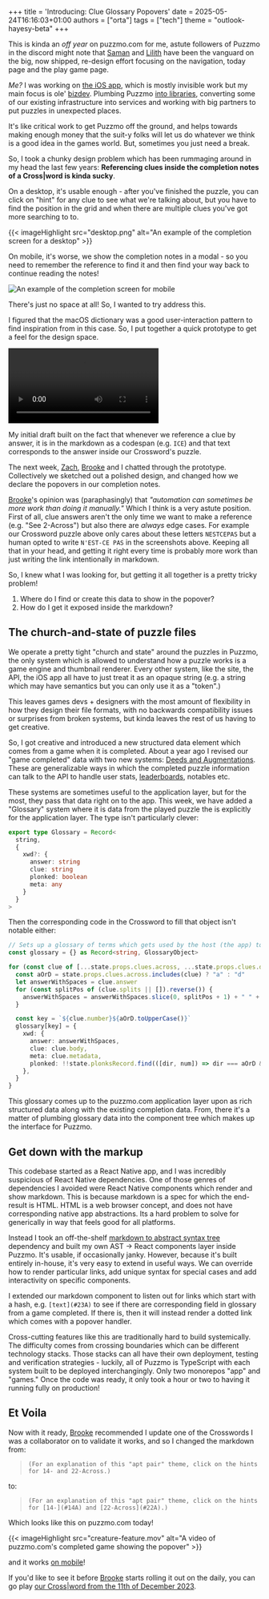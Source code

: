 +++
title = 'Introducing: Clue Glossary Popovers'
date = 2025-05-24T16:16:03+01:00
authors = ["orta"]
tags = ["tech"]
theme = "outlook-hayesy-beta"
+++

This is kinda an _off year_ on puzzmo.com for me, astute followers of Puzzmo in the discord might note that [Saman](https://www.puzzmo.com/+/polygon/user/puz/saman) and [Lilith](https://www.puzzmo.com/user/puz/lilith) have been the vanguard on the big, now shipped, re-design effort focusing on the navigation, today page and the play game page.

_Me?_ I was working on [the iOS app](https://www.theverge.com/games/668478/puzzmo-is-finally-getting-an-app), which is mostly invisible work but my main focus is ole' [bizdev](https://en.wikipedia.org/wiki/Business_development). Plumbing Puzzmo [into libraries](https://www.businesswire.com/news/home/20250326593738/en/Hoopla-Digital-Launches-New-Gaming-Experience-with-Puzzmo-BingePass), converting some of our existing infrastructure into services and working with big partners to put puzzles in unexpected places.

It's like critical work to get Puzzmo off the ground, and helps towards making enough money that the suit-y folks will let us do whatever we think is a good idea in the games world. But, sometimes you just need a break.

So, I took a chunky design problem which has been rummaging around in my head the last few years: **Referencing clues inside the completion notes of a Cross|word is kinda sucky**.

On a desktop, it's usable enough - after you've finished the puzzle, you can click on "hint" for any clue to see what we're talking about, but you have to find the position in the grid and when there are multiple clues you've got more searching to to.

{{< imageHighlight src="desktop.png" alt="An example of the completion screen for a desktop" >}}

On mobile, it's worse, we show the completion notes in a modal - so you need to remember the reference to find it and then find your way back to continue reading the notes!

![An example of the completion screen for mobile](mobile-references.png)

There's just no space at all! So, I wanted to try address this.

I figured that the macOS dictionary was a good user-interaction pattern to find inspiration from in this case. So, I put together a quick prototype to get a feel for the design space.

![A rough first draft of the glossary popover](./initial-video.mov)

My initial draft built on the fact that whenever we reference a clue by answer, it is in the markdown as a codespan (e.g. `ICE`) and that text corresponds to the answer inside our Crossword's puzzle.

The next week, [Zach](https://www.puzzmo.com/user/puz/helvetica), [Brooke](https://www.puzzmo.com/user/puz/brooke) and I chatted through the prototype. Collectively we sketched out a polished design, and changed how we declare the popovers in our completion notes.

[Brooke](https://www.puzzmo.com/user/puz/brooke)'s opinion was (paraphasingly) that _"automation can sometimes be more work than doing it manually."_ Which I think is a very astute position. First of all, clue answers aren't the only time we want to make a reference (e.g. "See 2-Across") but also there are _always_ edge cases. For example our Crossword puzzle above only cares about these letters `NESTCEPAS` but a human opted to write `N'EST-CE PAS` in the screenshots above. Keeping all that in your head, and getting it right every time is probably more work than just writing the link intentionally in markdown.

So, I knew what I was looking for, but getting it all together is a pretty tricky problem!

1. Where do I find or create this data to show in the popover?
1. How do I get it exposed inside the markdown?

## The church-and-state of puzzle files

We operate a pretty tight "church and state" around the puzzles in Puzzmo, the only system which is allowed to understand how a puzzle works is a game engine and thumbnail renderer. Every other system, like the site, the API, the iOS app all have to just treat it as an opaque string (e.g. a string which may have semantics but you can only use it as a "token".)

This leaves games devs + designers with the most amount of flexibility in how they design their file formats, with no backwards compatibility issues or surprises from broken systems, but kinda leaves the rest of us having to get creative.

So, I got creative and introduced a new structured data element which comes from a game when it is completed. About a year ago I revised our "game completed" data with two new systems: [Deeds and Augmentations](/posts/2024/07/16/augmentations/). These are generalizable ways in which the completed puzzle information can talk to the API to handle user stats, [leaderboards](/posts/2024/07/24/groups-to-clubs/), notables etc.

These systems are sometimes useful to the application layer, but for the most, they pass that data right on to the app. This week, we have added a "Glossary" system where it is data from the played puzzle the is explicitly for the application layer. The type isn't particularly clever:

```ts
export type Glossary = Record<
  string,
  {
    xwd?: {
      answer: string
      clue: string
      plonked: boolean
      meta: any
    }
  }
>
```

Then the corresponding code in the Crossword to fill that object isn't notable either:

```ts
// Sets up a glossary of terms which gets used by the host (the app) to display tooltips
const glossary = {} as Record<string, GlossaryObject>

for (const clue of [...state.props.clues.across, ...state.props.clues.down]) {
  const aOrD = state.props.clues.across.includes(clue) ? "a" : "d"
  let answerWithSpaces = clue.answer
  for (const splitPos of (clue.splits || []).reverse()) {
    answerWithSpaces = answerWithSpaces.slice(0, splitPos + 1) + " " + answerWithSpaces.slice(splitPos + 1)
  }

  const key = `${clue.number}${aOrD.toUpperCase()}`
  glossary[key] = {
    xwd: {
      answer: answerWithSpaces,
      clue: clue.body,
      meta: clue.metadata,
      plonked: !!state.plonksRecord.find(([dir, num]) => dir === aOrD && num === clue.number),
    },
  }
}
```

This glossary comes up to the puzzmo.com application layer upon as rich structured data along with the existing completion data. From, there it's a matter of plumbing glossary data into the component tree which makes up the interface for Puzzmo.

## Get down with the markup

This codebase started as a React Native app, and I was incredibly suspicious of React Native dependencies. One of those genres of dependencies I avoided were React Native components which render and show markdown. This is because markdown is a spec for which the end-result is HTML. HTML is a web browser concept, and does not have corresponding native app abstractions. Its a hard problem to solve for generically in way that feels good for all platforms.

Instead I took an off-the-shelf [markdown to abstract syntax tree](https://www.npmjs.com/package/markdown-ast) dependency and built my own AST -> React components layer inside Puzzmo. It's usable, if occasionally janky. However, because it's built entirely in-house, it's very easy to extend in useful ways. We can override how to render particular links, add unique syntax for special cases and add interactivity on specific components.

I extended our markdown component to listen out for links which start with a hash, e.g. `[text](#23A)` to see if there are corresponding field in glossary from a game completed. If there is, then it will instead render a dotted link which comes with a popover handler.

Cross-cutting features like this are traditionally hard to build systemically. The difficulty comes from crossing boundaries which can be different technology stacks. Those stacks can all have their own deployment, testing and verification strategies - luckily, all of Puzzmo is TypeScript with each system built to be deployed interchangingly. Only two monorepos "app" and "games." Once the code was ready, it only took a hour or two to having it running fully on production!

## Et Voila

Now with it ready, [Brooke](https://www.puzzmo.com/user/puz/brooke) recommended I update one of the Crosswords I was a collaborator on to validate it works, and so I changed the markdown from:

> `(For an explanation of this "apt pair" theme, click on the hints for 14- and 22-Across.)`

to:

> `(For an explanation of this "apt pair" theme, click on the hints for [14-](#14A) and [22-Across](#22A).)`

Which looks like this on puzzmo.com today!

{{< imageHighlight src="creature-feature.mov" alt="A video of puzzmo.com's completed game showing the popover" >}}

and it works [on mobile](./mobile-complete.png)!

If you'd like to see it before [Brooke](https://www.puzzmo.com/user/puz/brooke) starts rolling it out on the daily, you can go play [our Cross|word from the 11th of December 2023](https://www.puzzmo.com/puzzle/2023-12-11/crossword).
